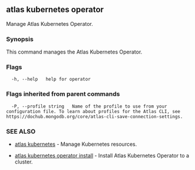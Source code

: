 ## atlas kubernetes operator

Manage Atlas Kubernetes Operator.


### Synopsis

This command manages the Atlas Kubernetes Operator.






### Flags

```
  -h, --help   help for operator

```


### Flags inherited from parent commands

```
  -P, --profile string   Name of the profile to use from your configuration file. To learn about profiles for the Atlas CLI, see https://dochub.mongodb.org/core/atlas-cli-save-connection-settings.

```

### SEE ALSO


* [atlas kubernetes](atlas_kubernetes.md)	- Manage Kubernetes resources.

* [atlas kubernetes operator install](atlas_kubernetes_operator_install.md)	- Install Atlas Kubernetes Operator to a cluster.



